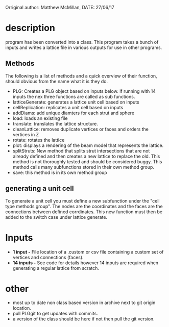Orriginal author: Matthew McMillan,
DATE: 27/06/17
# description
program has been converted into a class.
This program takes a bunch of inputs and writes a lattice file in various outputs for use in other programs.
## Methods
The following is a list of methods and a quick overview of their function, should obvious from the name what it is they do.
- PLG: Creates a PLG object based on inputs below. if running with 14 inputs the nex three functions are called as sub functions.
- latticeGenerate: generates a lattice unit cell based on inputs
- cellReplication: replicates a unit cell based on inputs
- addDiams: add unique diamters for each strut and sphere
- load: loads an existing file
- translate: translates the lattice structure.
- cleanLattice: removes duplicate vertices or faces and orders the vertices in Z
- rotate: rotates the lattice
- plot: displays a rendering of the beam model that represents the lattice.
- splitStruts: New method that splits strut intersections that are not already defined and then creates a new lattice to replace the old. This method is not thoroughly tested and should be considered buggy. This method calls many subfunctions stored in their own method group.
- save: this method is in its own method group
## generating a unit cell
To generate a unit cell you must define a new subfunction under the "cell type methods group". The nodes are the coordinates and the faces are the connections between defined corrdinates. This new function must then be added to the switch case under lattice generate.

# Inputs
 - **1 input -**  File location of a .custom or csv file containing a custom set of vertices and connections (faces).
 - **14 inputs -** See code for details however 14 inputs are required when generating a regular lattice from scratch.

# other
 - most up to date non class based version in archive next to git origin location.
 - pull PLGgit to get updates with commits.
 - a version of the class should be here if not then pull the git version.